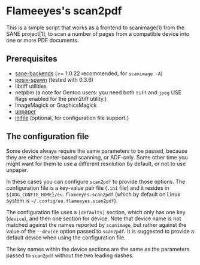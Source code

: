 Flameeyes's scan2pdf
====================

This is a simple script that works as a frontend to scanimage(1) from
the SANE project[1], to scan a number of pages from a compatible
device into one or more PDF documents.

Prerequisites
-------------

 - [sane-backends](http://www.sane-project.org/) (>= 1.0.22
   recommended, for `scanimage -A`)
 - [posix-spawn](https://github.com/rtomayko/posix-spawn/) (tested with 0.3.6)
 - libtiff utilities
 - netpbm (a note for Gentoo users: you need both `tiff` and `jpeg`
   USE flags enabled for the pnm2tiff utility.)
 - ImageMagick or GraphicsMagick
 - [unpaper](https://github.com/Flameeyes/unpaper/)
 - [inifile](https://rubygems.org/gems/inifile) (optional, for
   configuration file support.)

The configuration file
----------------------

Some device always require the same parameters to be passed, because
they are either center-based scanning, or ADF-only. Some other time
you might want for them to use a different resolution by default, or
not to use unpaper.

In these cases you can configure `scan2pdf` to provide those
options. The configuration file is a key-value pair file (`.ini` file)
and it resides in `${XDG_CONFIG_HOME}/eu.flameeyes.scan2pdf` (which by
default on Linux system is `~/.config/eu.flameeyes.scan2pdf`).

The configuration file uses a `[defaults]` section, which only has one
key (`device`), and then one section for device. Note that device name
is not matched against the names reported by `scanimage`, but rather
against the value of the `--device` option passed to `scan2pdf`. It is
suggested to provide a default device when using the configuration
file.

The key names within the device sections are the same as the
parameters passed to `scan2pdf` without the two leading dashes.
